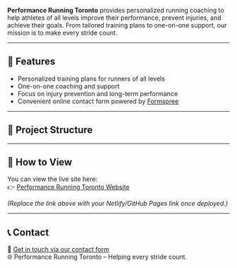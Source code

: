 **Performance Running Toronto** provides personalized running coaching to help athletes of all levels improve their performance, prevent injuries, and achieve their goals. From tailored training plans to one-on-one support, our mission is to make every stride count.

---

## 🌟 Features
- Personalized training plans for runners of all levels  
- One-on-one coaching and support  
- Focus on injury prevention and long-term performance  
- Convenient online contact form powered by [Formspree](https://formspree.io)  

---

## 📂 Project Structure

---

## 🚀 How to View
You can view the live site here:  
👉 [Performance Running Toronto Website](https://your-site-url-here)  

*(Replace the link above with your Netlify/GitHub Pages link once deployed.)*

---

## 📞 Contact
📧 [Get in touch via our contact form](https://formspree.io/f/xblawqwn)  
🌐 Performance Running Toronto – Helping every stride count.
